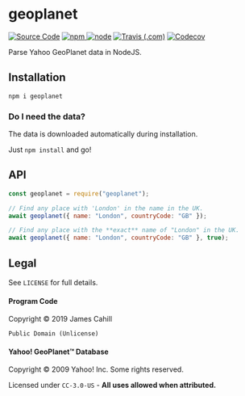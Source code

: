 # geoplanet

[![Source Code](https://img.shields.io/badge/Source%20Code-black?logo=github)](https://github.com/Prouser123/geoplanet)
[![npm](https://img.shields.io/npm/v/geoplanet)
![node](https://img.shields.io/node/v/geoplanet)](https://www.npmjs.com/package/geoplanet)
[![Travis (.com)](https://img.shields.io/travis/com/prouser123/geoplanet)](https://travis-ci.com/Prouser123/geoplanet)
[![Codecov](https://img.shields.io/codecov/c/gh/prouser123/geoplanet)](https://codecov.io/gh/prouser123/geoplanet)

Parse Yahoo GeoPlanet data in NodeJS.

## Installation

`npm i geoplanet`

### Do I need the data?

The data is downloaded automatically during installation.

Just `npm install` and go!

## API

```js
const geoplanet = require("geoplanet");

// Find any place with 'London' in the name in the UK.
await geoplanet({ name: "London", countryCode: "GB" });

// Find any place with the **exact** name of "London" in the UK.
await geoplanet({ name: "London", countryCode: "GB" }, true);
```

## Legal

See `LICENSE` for full details.

#### Program Code

Copyright © 2019 James Cahill

`Public Domain (Unlicense)`

#### Yahoo! GeoPlanet™ Database

Copyright © 2009 Yahoo! Inc. Some rights reserved.

Licensed under `CC-3.0-US` - **All uses allowed when attributed.**
